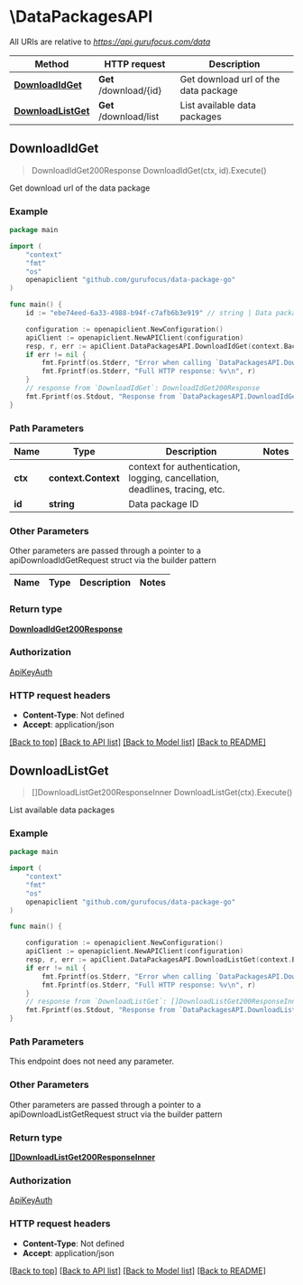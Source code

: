 # \DataPackagesAPI

All URIs are relative to *https://api.gurufocus.com/data*

Method | HTTP request | Description
------------- | ------------- | -------------
[**DownloadIdGet**](DataPackagesAPI.md#DownloadIdGet) | **Get** /download/{id} | Get download url of the data package
[**DownloadListGet**](DataPackagesAPI.md#DownloadListGet) | **Get** /download/list | List available data packages



## DownloadIdGet

> DownloadIdGet200Response DownloadIdGet(ctx, id).Execute()

Get download url of the data package



### Example

```go
package main

import (
	"context"
	"fmt"
	"os"
	openapiclient "github.com/gurufocus/data-package-go"
)

func main() {
	id := "ebe74eed-6a33-4988-b94f-c7afb6b3e919" // string | Data package ID

	configuration := openapiclient.NewConfiguration()
	apiClient := openapiclient.NewAPIClient(configuration)
	resp, r, err := apiClient.DataPackagesAPI.DownloadIdGet(context.Background(), id).Execute()
	if err != nil {
		fmt.Fprintf(os.Stderr, "Error when calling `DataPackagesAPI.DownloadIdGet``: %v\n", err)
		fmt.Fprintf(os.Stderr, "Full HTTP response: %v\n", r)
	}
	// response from `DownloadIdGet`: DownloadIdGet200Response
	fmt.Fprintf(os.Stdout, "Response from `DataPackagesAPI.DownloadIdGet`: %v\n", resp)
}
```

### Path Parameters


Name | Type | Description  | Notes
------------- | ------------- | ------------- | -------------
**ctx** | **context.Context** | context for authentication, logging, cancellation, deadlines, tracing, etc.
**id** | **string** | Data package ID | 

### Other Parameters

Other parameters are passed through a pointer to a apiDownloadIdGetRequest struct via the builder pattern


Name | Type | Description  | Notes
------------- | ------------- | ------------- | -------------


### Return type

[**DownloadIdGet200Response**](DownloadIdGet200Response.md)

### Authorization

[ApiKeyAuth](../README.md#ApiKeyAuth)

### HTTP request headers

- **Content-Type**: Not defined
- **Accept**: application/json

[[Back to top]](#) [[Back to API list]](../README.md#documentation-for-api-endpoints)
[[Back to Model list]](../README.md#documentation-for-models)
[[Back to README]](../README.md)


## DownloadListGet

> []DownloadListGet200ResponseInner DownloadListGet(ctx).Execute()

List available data packages



### Example

```go
package main

import (
	"context"
	"fmt"
	"os"
	openapiclient "github.com/gurufocus/data-package-go"
)

func main() {

	configuration := openapiclient.NewConfiguration()
	apiClient := openapiclient.NewAPIClient(configuration)
	resp, r, err := apiClient.DataPackagesAPI.DownloadListGet(context.Background()).Execute()
	if err != nil {
		fmt.Fprintf(os.Stderr, "Error when calling `DataPackagesAPI.DownloadListGet``: %v\n", err)
		fmt.Fprintf(os.Stderr, "Full HTTP response: %v\n", r)
	}
	// response from `DownloadListGet`: []DownloadListGet200ResponseInner
	fmt.Fprintf(os.Stdout, "Response from `DataPackagesAPI.DownloadListGet`: %v\n", resp)
}
```

### Path Parameters

This endpoint does not need any parameter.

### Other Parameters

Other parameters are passed through a pointer to a apiDownloadListGetRequest struct via the builder pattern


### Return type

[**[]DownloadListGet200ResponseInner**](DownloadListGet200ResponseInner.md)

### Authorization

[ApiKeyAuth](../README.md#ApiKeyAuth)

### HTTP request headers

- **Content-Type**: Not defined
- **Accept**: application/json

[[Back to top]](#) [[Back to API list]](../README.md#documentation-for-api-endpoints)
[[Back to Model list]](../README.md#documentation-for-models)
[[Back to README]](../README.md)

